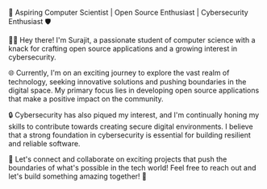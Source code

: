 
🚀 Aspiring Computer Scientist | Open Source Enthusiast | Cybersecurity Enthusiast 🛡️

👨‍💻 Hey there! I'm Surajit, a passionate student of computer science with a knack for crafting open source applications and a growing interest in cybersecurity.

🌐 Currently, I'm on an exciting journey to explore the vast realm of technology, seeking innovative solutions and pushing boundaries in the digital space. My primary focus lies in developing open source applications that make a positive impact on the community.

🔒 Cybersecurity has also piqued my interest, and I'm continually honing my skills to contribute towards creating secure digital environments. I believe that a strong foundation in cybersecurity is essential for building resilient and reliable software.

🌟 Let's connect and collaborate on exciting projects that push the boundaries of what's possible in the tech world! Feel free to reach out and let's build something amazing together! 🚀

